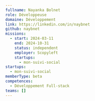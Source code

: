 ```yaml
---
fullname: Nayanka Bolnet
role: Développeuse
domaine: Développement
link: https://linkedin.com/in/naybnet
github: naybnet
missions:
  - start: 2024-03-11
    end: 2024-10-31
    status: independent
    employer: Scopyleft
    startups:
      - mon-suivi-social
startups:
  - mon-suivi-social
memberType: beta
competences:
  - Développement Full-stack
teams: []
---
```

